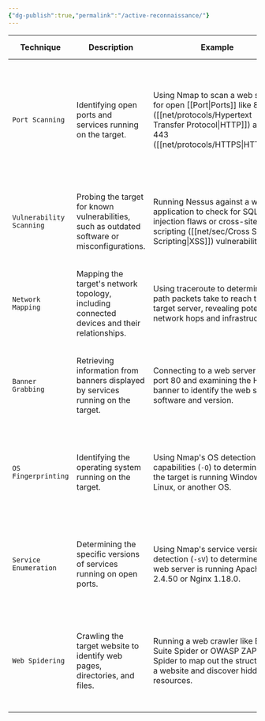 ```yaml
---
{"dg-publish":true,"permalink":"/active-reconnaissance/"}
---
```


| Technique                | Description                                                                                   | Example                                                                                                                                            | Tools                                                                     | Risk of Detection                                                                                                                     |
| ------------------------ | --------------------------------------------------------------------------------------------- | -------------------------------------------------------------------------------------------------------------------------------------------------- | ------------------------------------------------------------------------- | ------------------------------------------------------------------------------------------------------------------------------------- |
| `Port Scanning`          | Identifying open ports and services running on the target.                                    | Using Nmap to scan a web server for open [[Port\|Ports]] like 80 ([[net/protocols/Hypertext Transfer Protocol\|HTTP]]) and 443 ([[net/protocols/HTTPS\|HTTPS]]).                      | [[net/sec/tools/nmap\|Nmap]], [[net/sec/tools/masscan\|Masscan]], [[Unicornscan\|Unicornscan]]                                    | High: Direct interaction with the target can trigger intrusion detection systems ([[Intrusion Detection System\|IDS]]) and firewalls. |
| `Vulnerability Scanning` | Probing the target for known vulnerabilities, such as outdated software or misconfigurations. | Running Nessus against a web application to check for SQL injection flaws or cross-site scripting ([[net/sec/Cross Side Scripting\|XSS]]) vulnerabilities. | [[Nessus\|Nessus]], [[openvas\|OpenVAS]],[[nikto\|Nikto]]                                         | High: Vulnerability scanners send exploit payloads that security solutions can detect.                                                |
| `Network Mapping`        | Mapping the target's network topology, including connected devices and their relationships.   | Using traceroute to determine the path packets take to reach the target server, revealing potential network hops and infrastructure.               | [[Traceroute\|Traceroute]], [[net/sec/tools/nmap\|Nmap]]                                                  | Medium to High: Excessive or unusual network traffic can raise suspicion.                                                             |
| `Banner Grabbing`        | Retrieving information from banners displayed by services running on the target.              | Connecting to a web server on port 80 and examining the HTTP banner to identify the web server software and version.                               | [[net/sec/tools/netcat\|Netcat]], [[curl\|curl]]                                                      | Low: Banner grabbing typically involves minimal interaction but can still be logged.                                                  |
| `OS Fingerprinting`      | Identifying the operating system running on the target.                                       | Using Nmap's OS detection capabilities (`-O`) to determine if the target is running Windows, Linux, or another OS.                                 | [[net/sec/tools/nmap\|Nmap]], [[Xprobe2\|Xprobe2]]                                                     | Low: OS fingerprinting is usually passive, but some advanced techniques can be detected.                                              |
| `Service Enumeration`    | Determining the specific versions of services running on open ports.                          | Using Nmap's service version detection (`-sV`) to determine if a web server is running Apache 2.4.50 or Nginx 1.18.0.                              | Nmap                                                                      | Low: Similar to banner grabbing, service enumeration can be logged but is less likely to trigger alerts.                              |
| `Web Spidering`          | Crawling the target website to identify web pages, directories, and files.                    | Running a web crawler like Burp Suite Spider or OWASP ZAP Spider to map out the structure of a website and discover hidden resources.              | [[burpsuite\|burp]] Suite Spider, OWASP ZAP Spider, Scrapy (customisable) | Low to Medium: Can be detected if the crawler's behaviour is not carefully configured to mimic legitimate traffic.                    |

